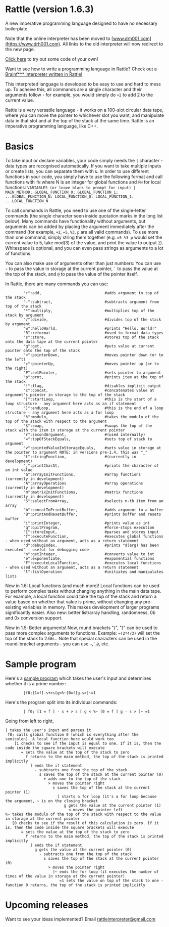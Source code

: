# Rattle (version 1.6.3)
A new imperative programming language designed to have no necessary boilerplate

Note that the online interpreter has been moved to [www.drh001.com](https://www.drh001.com). All links to the old interpreter will now redirect to the new page.

[Click here](https://rattleinterpreter.pythonanywhere.com/) to try out some code of your own!

Want to see how to write a programming language in Rattle? Check out a [Brainf*** interpreter written in Rattle!](https://rattleinterpreter.pythonanywhere.com/?flags=&code=%5C%26%5B0%5D*555%26222%26%5C%7C!I%0A%0A%0A%0A%5B%0A%20%20g0%20P4%20I~n%0A%0A%20%20%5B62%20g2%20%2B%20s2%5D%0A%20%20%5B60%20g2%20-%20s2%5D%0A%20%20%5B43%20g1%20P2%20I~%20%2B%20r%60%20g1%20l%28~%2C%5C%29%5D%0A%20%20%5B45%20g1%20P2%20I~%20-%20r%60%20g1%20l%28~%2C%5C%29%5D%0A%20%20%5B46%20g1%20P2%20I~%20%2C%5D%0A%20%20%5B91%20g1%20P2%20I~%20%5B0%20f0%5D%5D%0A%20%20%5B93%20g1%20P2%20I~%20%5B%5E0%20f1%5D%5D%0A%20%20%5B44%20g3%20P5%20I~%20n%20r%60%20g1%20P2%20l%28~%2C%5C%29%20g5%20%2B%20s5%5D%0A%0A%20%20g4%20%2B%20s4%0A%20%20g0%20I%5E%20P4%20%5B~q%5D%0A%20%20P4g%0A%5D0%0A%0A%0A%3Bg6%20%3D%2B%20s6%20%5Bg4%20%2B%20s4%20g0%20P4%20I~%20n%20s8%20%5B91%20g6%20%2B%20s6%5D%20g8%20%5B93%20g6%20-%20s6%20%5B0%20f%5D%5D%5D0%0A%3Bg7%20%3D%2B%20s7%20%5Bg4%20-%20s4%20g0%20P4%20I~%20n%20s8%20%5B93%20g7%20%2B%20s7%5D%20g8%20%5B91%20g7%20-%20s7%20%5B0%20f%5D%5D%5D0%0A%0A%0A%3A%0Adata%20tape%20values%3A%0A0%20-%20code%0A1%20-%20code%20data%20tape%0A2%20-%20code%20pointer%0A3%20-%20input%0A4%20-%20code%20command%20index%0A5%20-%20input%20character%20index%0A6%20-%20open%20loop%20counter%0A7%20-%20close%20loop%20counter%0A8%20-%20temp&inputs=%2C-------------------------%5B%3E%2B%2B%2B%2B%5B%3E%2B%2B%3E%2B%2B%2B%3E%2B%2B%2B%3E%2B%3C%3C%3C%3C-%5D%3E%2B%3E%2B%3E-%3E%3E%2B%5B%3C%5D%3C-%5D%3E%3E.%3E---.%2B%2B%2B%2B%2B%2B%2B..%2B%2B%2B.%3E%3E.%3C-.%3C.%2B%2B%2B.------.--------.%3E%3E%2B.%3E%2B%2B.%0A!)


This interpreted language is developed to be easy to use and hard to mess up. To acheive this, all commands are a single character and their arguments follow - for example, you would simply do `+2` to add 2 to the current value.

Rattle is a very versatile language - it works on a 100-slot circular data tape, where you can move the pointer to whichever slot you want, and manipulate data in that slot and at the top of the stack at the same time. Rattle is an imperative programming language, like C++.

Basics
=

To take input or declare variables, your code simply needs the `|` character - data types are recognised automatically. If you want to take multiple inputs or create lists, you can separate them with `&`. In order to use different functions in your code, you simply have to use the following format and call functions with `fN` where N is an integer for global functions and `FN` for local functions:
            `VARIABLES (or leave blank to prompt for input) | MAIN_METHOD; GLOBAL_FUNCTION_0; GLOBAL_FUNCTION_1; ...GLOBAL_FUNCTION_N: LOCAL_FUNCTION_0: LOCAL_FUNCTION_1: ...LOCAL_FUNCTION_N`

To call commands in Rattle, you need to use one of the single-letter commands (the single character seen inside quotation marks in the long list below). Many commands have functionality without arguments, but arguments can be added by placing the argument immediately after the command (for example, `+2`, `=5`, `%3`, `p` are all valid commands). To use more than one command, simply string them together (e.g. `=5 %3 p` would set the current value to 5, take mod(3) of the value, and print the value to output `2`). Whitespace is optional, and you can even pass strings as arguments to a lot of functions.

You can also make use of arguments other than just numbers: You can use `~` to pass the value in storage at the current pointer, ``` ` ``` to pass the value at the top of the stack, and `@` to pass the value of the pointer itself.

In Rattle, there are many commands you can use:

            "+":add,                            #adds argument to top of the stack
            "-":subtract,                       #subtracts argument from top of the stack
            "*":multiply,                       #multiplies top of the stack by argument
            "/":divide,                         #divides top of the stack by argument
            "w":helloWorld,                     #prints "Hello, World!"
            "R":reformat                        #used to format data types
            "s":store,                          #stores top of the stack onto the data tape at the current pointer
            "g":get,                            #puts value at current pointer onto the top of the stack
            "<":pointerDown,                    #moves pointer down (or to the left)
            ">":pointerUp,                      #moves pointer up (or to the right)
            "P":setPointer,                     #sets pointer to argument
            "p":prnt,                           #prints item at the top of the stack
            "!":flag,                           #disables implicit output
            "c":concat,                         #concatenates value at argument's pointer in storage to the top of the stack
            "[":startLoop,                      #this is the start of a loop structure - any argument here acts as an if statement
            "]":endLoop,                        #this is the end of a loop structure - any argument here acts as a for loop
            "%":modulo,                         #takes the modulo of the top of the stack with respect to the argument
            "$":swap,                           #swaps the top of the stack with the item in storage at the current pointer
            "r":secondArgument,                 #(used internally)
            "=":topOfStackEquals,               #sets top of stack to argument
            "v":pointedValueInStorageEquals,    #sets value in storage at the pointer to argument NOTE: in versions pre-1.4, this was "_"
            "t":stringFunction,                 #(currently in development)
            ",":printCharAt,                    #prints the character of an int value
            "a":arrayInitFunctions,             #array functions (currently in development)
            "A":arrayOperations                 #array operations (currently in development)
            "m":matrixInitFunctions,            #matrix functions (currently in development)
            "S":selectFromArray,                #selects n-th item from an array
            "b":concatToPrintBuffer,            #adds argument to a buffer
            "B":printAndResetBuffer,            #prints buffer and resets buffer
            "i":printInteger,                   #prints value as int
            "q":quitProgram,                    #force-stops execution
            "I":storeInput,                     #parses and stores input
            "f":executeFunction,                #executes global functions - when used without an argument, acts as a return statement
            "d":debugIndex,                     #prints "d(arg) has been executed" - useful for debugging code
            "n":getInteger,                     #converts value to int
            "e":exponentiate,                   #exponential functions
            "F":executeLocalFunction,           #executes local functions - when used without an argument, acts as a return statement
            "l":listOperation                   #initiates and manipulates lists


New in 1.6: Local functions (and much more)! Local functions can be used to perform complex tasks without changing anything in the main data tape. For example, a local function could take the top of the stack and return a value based on whether that value is prime, without changing any pre-existing variables in memory. This makes development of larger programs significantly easier. Also new: better list/array handling, randomness, 0b and 0x conversion support.

New in 1.5: Better arguments! Now, round brackets "(", ")" can be used to pass more complex arguments to functions. Example: `=(2*4/3)` will set the top of the stack to 2.66...
                  Note that special characters can be used in the round-bracket arguments - you can use `~`,``` ` ```,`@`, etc.



Sample program
=

Here's a [sample program](https://rattleinterpreter.pythonanywhere.com/?flags=&code=%7Cf0%3B%5B1%3Df%5D-s%2B%3Es%5Bg%3C%25~%5B0%3Df%5Dg-s%3E%5D~%3D1&inputs=13) which takes the user's input and determines whether it is a prime number:

            |f0;[1=f]-s+>s[g<%~[0=f]g-s>]~=1
            
Here's the program split into its individual commands:

            | f0; [1 = f ] - s + > s [ g < %~ [0 = f ] g - s > ]~ =1
            
Going from left to right,


    | takes the user's input and parses it
     f0; calls global function 0 (which is everything after the semicolon). A local function here would work too
        [1 checks to see if the input is equal to one. If it is, then the code inside the square brackets will execute
           = sets the value at the top of the stack to zero
             f returns to the main method, the top of the stack is printed implicitly
               ] ends the if statement
                 - subtracts one from the top of the stack
                   s saves the top of the stack at the current pointer (0)
                     + adds one to the top of the stack
                       > moves the pointer right
                         s saves the top of the stack at the current pointer (1)
                           [ starts a for loop (it's a for loop because the argument, ~ is on the closing bracket
                              g gets the value at the current pointer (1)
                                < moves the pointer left
    %~ takes the modulo of the top of the stack with respect to the value in storage at the current pointer
       [0 checks to see if the result of this calculation is zero. If it is, then the code inside the square brackets will execute
           = sets the value at the top of the stack to zero
             f returns to the main method, the top of the stack is printed implicitly
               ] ends the if statement
                 g gets the value at the current pointer (0)
                   - subtracts one from the top of the stack
                     s saves the top of the stack at the current pointer (0)
                       > moves the pointer right
                         ]~ ends the for loop (it executes the number of times of the value in storage at the current pointer)
                            =1 sets the value on top of the stack to one - function 0 returns, the top of the stack is printed implicitly
                            


Upcoming releases
=



Want to see your ideas implemented? Email [rattleinterpreter@gmail.com](mailto:rattleinterpreter@gmail.com)
